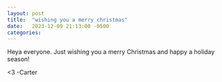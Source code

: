 ```yaml
---
layout: post
title:  "wishing you a merry christmas"
date:   2023-12-09 21:13:00 -0500
categories:
---
```


Heya everyone. Just wishing you a merry Christmas and happy a holiday season!

\<3
-Carter
